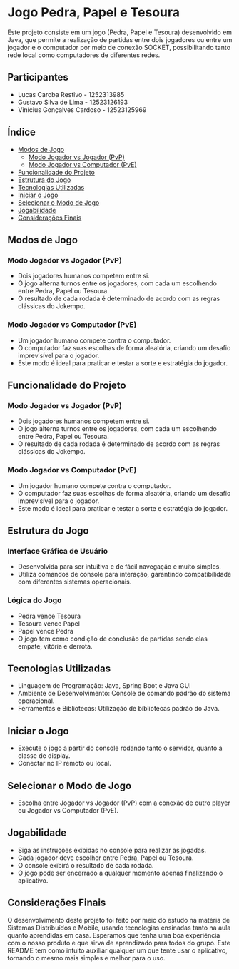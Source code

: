 # Jogo Pedra, Papel e Tesoura

Este projeto consiste em um jogo (Pedra, Papel e Tesoura) desenvolvido em Java, que permite a realização de partidas entre dois jogadores ou entre um jogador e o computador por meio de conexão SOCKET, possibilitando tanto rede local como computadores de diferentes redes.

## Participantes

- Lucas Caroba Restivo - 1252313985
- Gustavo Silva de Lima - 12523126193
- Vinícius Gonçalves Cardoso - 12523125969

## Índice

- [Modos de Jogo](#modos-de-jogo)
  - [Modo Jogador vs Jogador (PvP)](#modo-jogador-vs-jogador-pvp)
  - [Modo Jogador vs Computador (PvE)](#modo-jogador-vs-computador-pve)
- [Funcionalidade do Projeto](#funcionalidade-do-projeto)
- [Estrutura do Jogo](#estrutura-do-jogo)
- [Tecnologias Utilizadas](#tecnologias-utilizadas)
- [Iniciar o Jogo](#iniciar-o-jogo)
- [Selecionar o Modo de Jogo](#selecionar-o-modo-de-jogo)
- [Jogabilidade](#jogabilidade)
- [Considerações Finais](#considerações-finais)

## Modos de Jogo

### Modo Jogador vs Jogador (PvP)

- Dois jogadores humanos competem entre si.
- O jogo alterna turnos entre os jogadores, com cada um escolhendo entre Pedra, Papel ou Tesoura.
- O resultado de cada rodada é determinado de acordo com as regras clássicas do Jokempo.

### Modo Jogador vs Computador (PvE)

- Um jogador humano compete contra o computador.
- O computador faz suas escolhas de forma aleatória, criando um desafio imprevisível para o jogador.
- Este modo é ideal para praticar e testar a sorte e estratégia do jogador.

## Funcionalidade do Projeto

### Modo Jogador vs Jogador (PvP)

- Dois jogadores humanos competem entre si.
- O jogo alterna turnos entre os jogadores, com cada um escolhendo entre Pedra, Papel ou Tesoura.
- O resultado de cada rodada é determinado de acordo com as regras clássicas do Jokempo.

### Modo Jogador vs Computador (PvE)

- Um jogador humano compete contra o computador.
- O computador faz suas escolhas de forma aleatória, criando um desafio imprevisível para o jogador.
- Este modo é ideal para praticar e testar a sorte e estratégia do jogador.

## Estrutura do Jogo

### Interface Gráfica de Usuário

- Desenvolvida para ser intuitiva e de fácil navegação e muito simples.
- Utiliza comandos de console para interação, garantindo compatibilidade com diferentes sistemas operacionais.

### Lógica do Jogo

- Pedra vence Tesoura
- Tesoura vence Papel
- Papel vence Pedra
- O jogo tem como condição de conclusão de partidas sendo elas empate, vitória e derrota.

## Tecnologias Utilizadas

- Linguagem de Programação: Java, Spring Boot e Java GUI
- Ambiente de Desenvolvimento: Console de comando padrão do sistema operacional.
- Ferramentas e Bibliotecas: Utilização de bibliotecas padrão do Java.

## Iniciar o Jogo

- Execute o jogo a partir do console rodando tanto o servidor, quanto a classe de display.
- Conectar no IP remoto ou local.

## Selecionar o Modo de Jogo

- Escolha entre Jogador vs Jogador (PvP) com a conexão de outro player ou Jogador vs Computador (PvE).

## Jogabilidade

- Siga as instruções exibidas no console para realizar as jogadas.
- Cada jogador deve escolher entre Pedra, Papel ou Tesoura.
- O console exibirá o resultado de cada rodada.
- O jogo pode ser encerrado a qualquer momento apenas finalizando o aplicativo.

## Considerações Finais

O desenvolvimento deste projeto foi feito por meio do estudo na matéria de Sistemas Distribuídos e Mobile, usando tecnologias ensinadas tanto na aula quanto aprendidas em casa. Esperamos que tenha uma boa experiência com o nosso produto e que sirva de aprendizado para todos do grupo. Este README tem como intuito auxiliar qualquer um que tente usar o aplicativo, tornando o mesmo mais simples e melhor para o uso.
